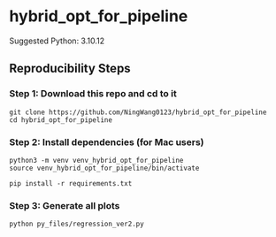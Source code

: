 # hybrid_opt_for_pipeline

Suggested Python: 3.10.12

## Reproducibility Steps

### Step 1: Download this repo and cd to it

```
git clone https://github.com/NingWang0123/hybrid_opt_for_pipeline
cd hybrid_opt_for_pipeline
```

### Step 2: Install dependencies (for Mac users)

```
python3 -m venv venv_hybrid_opt_for_pipeline
source venv_hybrid_opt_for_pipeline/bin/activate

pip install -r requirements.txt
```

### Step 3: Generate all plots

```
python py_files/regression_ver2.py

```